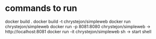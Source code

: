 

# commands to run
docker build .
docker build -t chrystejon/simpleweb
docker run chrystejon/simpleweb
docker run -p 8081:8080 chrystejon/simpleweb -> http://localhost:8081
docker run -it chrystejon/simpleweb sh -> start shell
